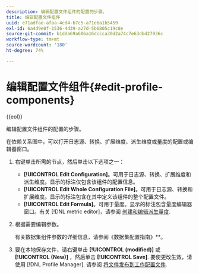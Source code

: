 ```yaml
---
description: 编辑配置文件组件的配置的步骤。
title: 编辑配置文件组件
uuid: e71adfae-afaa-4cd4-b7c5-a71e6a1b5459
exl-id: 6a4d9e0f-1536-4d39-a27d-5b6805c19c8e
source-git-commit: b1dda69a606a16dccca30d2a74c7e63dbd27936c
workflow-type: tm+mt
source-wordcount: '180'
ht-degree: 74%

---
```


# 编辑配置文件组件{#edit-profile-components}

{{eol}}

编辑配置文件组件的配置的步骤。

在依赖关系图中，可以打开日志源、转换、扩展维度、派生维度或量度的配置或编辑器窗口。

1. 右键单击所需的节点，然后单击以下选项之一：

   * **[!UICONTROL Edit Configuration]**。可用于日志源、转换、扩展维度和派生维度。显示的标注仅包含该组件的配置信息。
   * **[!UICONTROL Edit Whole Configuration File]**。可用于日志源、转换和扩展维度。显示的标注包含在其中定义该组件的整个配置文件。
   * **[!UICONTROL Edit Formula]**。可用于量度。显示的标注包含量度编辑器窗口。有关 [!DNL metric editor]，请参阅 [创建和编辑派生量度](../../../../../home/c-get-started/c-admin-intrf/c-prof-mgr/c-drvd-mtrcs.md#concept-e41723b342a849309874b26232224a40).

1. 根据需要编辑参数。

   有关数据集组件参数的详细信息，请参阅《数据集配置指南》**。

1. 要在本地保存文件，请右键单击 **[!UICONTROL (modified)]** 或 **[!UICONTROL (New)]** ，然后单击 **[!UICONTROL Save]**.
要使更改生效，请使用 [!DNL Profile Manager]. 请参阅 [将文件发布到工作配置文件](../../../../../home/c-get-started/c-admin-intrf/c-prof-mgr/t-pub-files-wkg-prof.md#task-a0106e010c834d16bd60eef4721b6af9).
